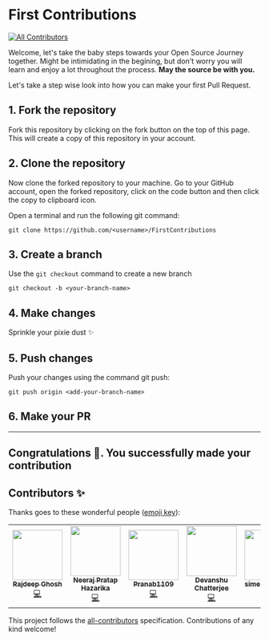 # First Contributions
<!-- ALL-CONTRIBUTORS-BADGE:START - Do not remove or modify this section -->
[![All Contributors](https://img.shields.io/badge/all_contributors-7-orange.svg?style=flat-square)](#contributors-)
<!-- ALL-CONTRIBUTORS-BADGE:END -->

Welcome, let's take the baby steps towards your Open Source Journey together. Might be intimidating in the begining, but don't worry you will learn and enjoy a lot throughout the process. **May the source be with you.**

Let's take a step wise look into how you can make your first Pull Request.

## 1. Fork the repository

Fork this repository by clicking on the fork button on the top of this page. This will create a copy of this repository in your account.

## 2. Clone the repository

Now clone the forked repository to your machine. Go to your GitHub account, open the forked repository, click on the code button and then click the copy to clipboard icon.

Open a terminal and run the following git command:

```
git clone https://github.com/<username>/FirstContributions
```

## 3. Create a branch

Use the `git checkout` command to create a new branch

```
git checkout -b <your-branch-name>
```

## 4. Make changes

Sprinkle your pixie dust ✨

## 5. Push changes

Push your changes using the command git push:

```
git push origin <add-your-branch-name>
```

## 6. Make your PR

<hr>

<h2> Congratulations 🎉. You successfully made your contribution </h2>

## Contributors ✨

Thanks goes to these wonderful people ([emoji key](https://allcontributors.org/docs/en/emoji-key)):

<!-- ALL-CONTRIBUTORS-LIST:START - Do not remove or modify this section -->
<!-- prettier-ignore-start -->
<!-- markdownlint-disable -->
<table>
  <tr>
    <td align="center"><a href="https://www.linkedin.com/in/rajdeep-ghosh-b518bb1b1/"><img src="https://avatars.githubusercontent.com/u/58541505?v=4?s=100" width="100px;" alt=""/><br /><sub><b>Rajdeep Ghosh</b></sub></a><br /><a href="https://github.com/codeiiest-dev/FirstContributions/commits?author=Rajdeep-G" title="Code">💻</a></td>
    <td align="center"><a href="https://github.com/NeerajHazarika"><img src="https://avatars.githubusercontent.com/u/72177954?v=4?s=100" width="100px;" alt=""/><br /><sub><b>Neeraj Pratap Hazarika</b></sub></a><br /><a href="https://github.com/codeiiest-dev/FirstContributions/commits?author=NeerajHazarika" title="Code">💻</a></td>
    <td align="center"><a href="https://github.com/Pranab1109"><img src="https://avatars.githubusercontent.com/u/70249715?v=4?s=100" width="100px;" alt=""/><br /><sub><b>Pranab1109</b></sub></a><br /><a href="https://github.com/codeiiest-dev/FirstContributions/commits?author=Pranab1109" title="Code">💻</a></td>
    <td align="center"><a href="https://github.com/01-DC"><img src="https://avatars.githubusercontent.com/u/78012571?v=4?s=100" width="100px;" alt=""/><br /><sub><b>Devanshu Chatterjee</b></sub></a><br /><a href="https://github.com/codeiiest-dev/FirstContributions/commits?author=01-DC" title="Code">💻</a></td>
    <td align="center"><a href="https://github.com/simeetnayan81"><img src="https://avatars.githubusercontent.com/u/78461155?v=4?s=100" width="100px;" alt=""/><br /><sub><b>simeetnayan81</b></sub></a><br /><a href="https://github.com/codeiiest-dev/FirstContributions/commits?author=simeetnayan81" title="Code">💻</a></td>
    <td align="center"><a href="https://hrahul2605.netlify.app"><img src="https://avatars.githubusercontent.com/u/48245702?v=4?s=100" width="100px;" alt=""/><br /><sub><b>Rahul Halder</b></sub></a><br /><a href="https://github.com/codeiiest-dev/FirstContributions/commits?author=hrahul2605" title="Code">💻</a></td>
    <td align="center"><a href="https://github.com/RaunakGN2001"><img src="https://avatars.githubusercontent.com/u/74176824?v=4?s=100" width="100px;" alt=""/><br /><sub><b>Raunak Gayen</b></sub></a><br /><a href="https://github.com/codeiiest-dev/FirstContributions/commits?author=RaunakGN2001" title="Code">💻</a></td>
  </tr>
</table>

<!-- markdownlint-restore -->
<!-- prettier-ignore-end -->

<!-- ALL-CONTRIBUTORS-LIST:END -->

This project follows the [all-contributors](https://github.com/all-contributors/all-contributors) specification. Contributions of any kind welcome!